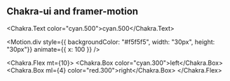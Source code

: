 ## Chakra-ui and framer-motion

<Chakra.Text color="cyan.500">cyan.500</Chakra.Text>

<Motion.div
style={{ backgroundColor: "#f5f5f5", width: "30px", height: "30px"}}
animate={{ x: 100 }}
/>

<Chakra.Flex mt={10}>
<Chakra.Box color="cyan.300">left</Chakra.Box>
<Chakra.Box ml={4} color="red.300">right</Chakra.Box>
</Chakra.Flex>
